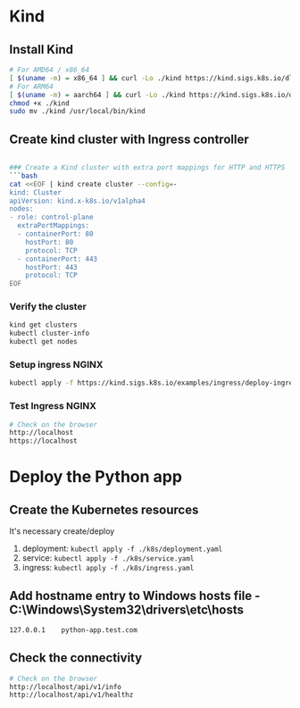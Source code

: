 # Kind

## Install Kind
```bash
# For AMD64 / x86_64
[ $(uname -m) = x86_64 ] && curl -Lo ./kind https://kind.sigs.k8s.io/dl/v0.29.0/kind-linux-amd64
# For ARM64
[ $(uname -m) = aarch64 ] && curl -Lo ./kind https://kind.sigs.k8s.io/dl/v0.29.0/kind-linux-arm64
chmod +x ./kind
sudo mv ./kind /usr/local/bin/kind
```

## Create kind cluster with Ingress controller
```bash

### Create a Kind cluster with extra port mappings for HTTP and HTTPS
```bash
cat <<EOF | kind create cluster --config=-
kind: Cluster
apiVersion: kind.x-k8s.io/v1alpha4
nodes:
- role: control-plane
  extraPortMappings:
  - containerPort: 80
    hostPort: 80
    protocol: TCP
  - containerPort: 443
    hostPort: 443
    protocol: TCP
EOF

```

### Verify the cluster
```bash
kind get clusters
kubectl cluster-info
kubectl get nodes
```

### Setup ingress NGINX
```bash
kubectl apply -f https://kind.sigs.k8s.io/examples/ingress/deploy-ingress-nginx.yaml
```

### Test Ingress NGINX
```bash
# Check on the browser
http://localhost
https://localhost
```

# Deploy the Python app

## Create the Kubernetes resources

It's necessary create/deploy
1. deployment: `kubectl apply -f ./k8s/deployment.yaml`
2. service: `kubectl apply -f ./k8s/service.yaml`
3. ingress: `kubectl apply -f ./k8s/ingress.yaml`

## Add hostname entry to Windows hosts file -  C:\Windows\System32\drivers\etc\hosts
```bash
127.0.0.1    python-app.test.com
```

## Check the connectivity

```bash
# Check on the browser
http://localhost/api/v1/info
http://localhost/api/v1/healthz
```


